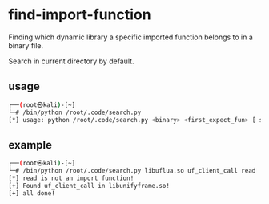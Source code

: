 # find-import-function
Finding which dynamic library a specific imported function belongs to in a binary file.

Search in current directory by default.

## usage
```sh
┌──(root㉿kali)-[~]
└─# /bin/python /root/.code/search.py
[*] usage: python /root/.code/search.py <binary> <first_expect_fun> [ second_expect_fun ...]
```

## example
```sh
┌──(root㉿kali)-[~]
└─# /bin/python /root/.code/search.py libuflua.so uf_client_call read
[*] read is not an import function!
[+] Found uf_client_call in libunifyframe.so!
[+] all done!
```
